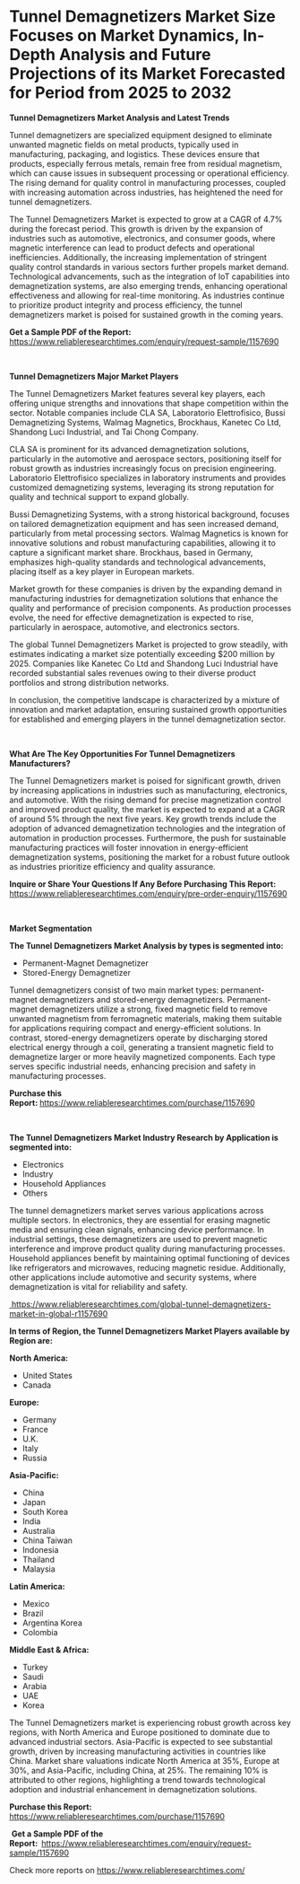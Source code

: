 <p><h1>Tunnel Demagnetizers Market Size Focuses on Market Dynamics, In-Depth Analysis and Future Projections of its Market Forecasted for Period from 2025 to 2032</h1></p><p><strong>Tunnel Demagnetizers Market Analysis and Latest Trends</strong></p>
<p><p>Tunnel demagnetizers are specialized equipment designed to eliminate unwanted magnetic fields on metal products, typically used in manufacturing, packaging, and logistics. These devices ensure that products, especially ferrous metals, remain free from residual magnetism, which can cause issues in subsequent processing or operational efficiency. The rising demand for quality control in manufacturing processes, coupled with increasing automation across industries, has heightened the need for tunnel demagnetizers.</p><p>The Tunnel Demagnetizers Market is expected to grow at a CAGR of 4.7% during the forecast period. This growth is driven by the expansion of industries such as automotive, electronics, and consumer goods, where magnetic interference can lead to product defects and operational inefficiencies. Additionally, the increasing implementation of stringent quality control standards in various sectors further propels market demand. Technological advancements, such as the integration of IoT capabilities into demagnetization systems, are also emerging trends, enhancing operational effectiveness and allowing for real-time monitoring. As industries continue to prioritize product integrity and process efficiency, the tunnel demagnetizers market is poised for sustained growth in the coming years.</p></p>
<p><strong>Get a Sample PDF of the Report:&nbsp;</strong> <a href="https://www.reliableresearchtimes.com/enquiry/request-sample/1157690?utm_campaign=3207&utm_medium=2&utm_source=Github&utm_content=ia&utm_term=11042025&utm_id=tunnel-demagnetizers">https://www.reliableresearchtimes.com/enquiry/request-sample/1157690</a></p>
<p>&nbsp;</p>
<p><strong>Tunnel Demagnetizers Major Market Players</strong></p>
<p><p>The Tunnel Demagnetizers Market features several key players, each offering unique strengths and innovations that shape competition within the sector. Notable companies include CLA SA, Laboratorio Elettrofisico, Bussi Demagnetizing Systems, Walmag Magnetics, Brockhaus, Kanetec Co Ltd, Shandong Luci Industrial, and Tai Chong Company.</p><p>CLA SA is prominent for its advanced demagnetization solutions, particularly in the automotive and aerospace sectors, positioning itself for robust growth as industries increasingly focus on precision engineering. Laboratorio Elettrofisico specializes in laboratory instruments and provides customized demagnetizing systems, leveraging its strong reputation for quality and technical support to expand globally.</p><p>Bussi Demagnetizing Systems, with a strong historical background, focuses on tailored demagnetization equipment and has seen increased demand, particularly from metal processing sectors. Walmag Magnetics is known for innovative solutions and robust manufacturing capabilities, allowing it to capture a significant market share. Brockhaus, based in Germany, emphasizes high-quality standards and technological advancements, placing itself as a key player in European markets.</p><p>Market growth for these companies is driven by the expanding demand in manufacturing industries for demagnetization solutions that enhance the quality and performance of precision components. As production processes evolve, the need for effective demagnetization is expected to rise, particularly in aerospace, automotive, and electronics sectors.</p><p>The global Tunnel Demagnetizers Market is projected to grow steadily, with estimates indicating a market size potentially exceeding $200 million by 2025. Companies like Kanetec Co Ltd and Shandong Luci Industrial have recorded substantial sales revenues owing to their diverse product portfolios and strong distribution networks.</p><p>In conclusion, the competitive landscape is characterized by a mixture of innovation and market adaptation, ensuring sustained growth opportunities for established and emerging players in the tunnel demagnetization sector.</p></p>
<p>&nbsp;</p>
<p><strong>What Are The Key Opportunities For Tunnel Demagnetizers Manufacturers?</strong></p>
<p><p>The Tunnel Demagnetizers market is poised for significant growth, driven by increasing applications in industries such as manufacturing, electronics, and automotive. With the rising demand for precise magnetization control and improved product quality, the market is expected to expand at a CAGR of around 5% through the next five years. Key growth trends include the adoption of advanced demagnetization technologies and the integration of automation in production processes. Furthermore, the push for sustainable manufacturing practices will foster innovation in energy-efficient demagnetization systems, positioning the market for a robust future outlook as industries prioritize efficiency and quality assurance.</p></p>
<p><strong>Inquire or Share Your Questions If Any Before Purchasing This Report:</strong> <a href="https://www.reliableresearchtimes.com/enquiry/pre-order-enquiry/1157690?utm_campaign=3207&utm_medium=2&utm_source=Github&utm_content=ia&utm_term=11042025&utm_id=tunnel-demagnetizers">https://www.reliableresearchtimes.com/enquiry/pre-order-enquiry/1157690</a></p>
<p>&nbsp;</p>
<p><strong>Market Segmentation</strong></p>
<p><strong>The Tunnel Demagnetizers Market Analysis by types is segmented into:</strong></p>
<p><ul><li>Permanent-Magnet Demagnetizer</li><li>Stored-Energy Demagnetizer</li></ul></p>
<p><p>Tunnel demagnetizers consist of two main market types: permanent-magnet demagnetizers and stored-energy demagnetizers. Permanent-magnet demagnetizers utilize a strong, fixed magnetic field to remove unwanted magnetism from ferromagnetic materials, making them suitable for applications requiring compact and energy-efficient solutions. In contrast, stored-energy demagnetizers operate by discharging stored electrical energy through a coil, generating a transient magnetic field to demagnetize larger or more heavily magnetized components. Each type serves specific industrial needs, enhancing precision and safety in manufacturing processes.</p></p>
<p><strong>Purchase this Report:&nbsp;</strong><a href="https://www.reliableresearchtimes.com/purchase/1157690?utm_campaign=3207&utm_medium=2&utm_source=Github&utm_content=ia&utm_term=11042025&utm_id=tunnel-demagnetizers">https://www.reliableresearchtimes.com/purchase/1157690</a></p>
<p>&nbsp;</p>
<p><strong>The Tunnel Demagnetizers Market Industry Research by Application is segmented into:</strong></p>
<p><ul><li>Electronics</li><li>Industry</li><li>Household Appliances</li><li>Others</li></ul></p>
<p><p>The tunnel demagnetizers market serves various applications across multiple sectors. In electronics, they are essential for erasing magnetic media and ensuring clean signals, enhancing device performance. In industrial settings, these demagnetizers are used to prevent magnetic interference and improve product quality during manufacturing processes. Household appliances benefit by maintaining optimal functioning of devices like refrigerators and microwaves, reducing magnetic residue. Additionally, other applications include automotive and security systems, where demagnetization is vital for reliability and safety.</p></p>
<p><a href="https://www.reliableresearchtimes.com/global-tunnel-demagnetizers-market-in-global-r1157690?utm_campaign=3207&utm_medium=2&utm_source=Github&utm_content=ia&utm_term=11042025&utm_id=tunnel-demagnetizers">&nbsp;https://www.reliableresearchtimes.com/global-tunnel-demagnetizers-market-in-global-r1157690</a></p>
<p><strong>In terms of Region, the Tunnel Demagnetizers Market Players available by Region are:</strong></p>
<p>
    <p> <strong> North America: </strong>
        <ul>
            <li>United States</li>
            <li>Canada</li>
        </ul>
        </p> 
    <p> <strong> Europe: </strong>
        <ul>
            <li>Germany</li>
            <li>France</li>
            <li>U.K.</li>
            <li>Italy</li>
            <li>Russia</li>
        </ul>
        </p> 
    <p> <strong> Asia-Pacific: </strong>
        <ul>
            <li>China</li>
            <li>Japan</li>
            <li>South Korea</li>
            <li>India</li>
            <li>Australia</li>
            <li>China Taiwan</li>
            <li>Indonesia</li>
            <li>Thailand</li>
            <li>Malaysia</li>
        </ul>
        </p> 
    <p> <strong> Latin America: </strong>
        <ul>
            <li>Mexico</li>
            <li>Brazil</li>
            <li>Argentina Korea</li>
            <li>Colombia</li>
        </ul>
        </p> 
    <p> <strong> Middle East & Africa: </strong>
        <ul>
            <li>Turkey</li>
            <li>Saudi</li>
            <li>Arabia</li>
            <li>UAE</li>
            <li>Korea</li>
        </ul>
    </p>
    </p>
<p><p>The Tunnel Demagnetizers market is experiencing robust growth across key regions, with North America and Europe positioned to dominate due to advanced industrial sectors. Asia-Pacific is expected to see substantial growth, driven by increasing manufacturing activities in countries like China. Market share valuations indicate North America at 35%, Europe at 30%, and Asia-Pacific, including China, at 25%. The remaining 10% is attributed to other regions, highlighting a trend towards technological adoption and industrial enhancement in demagnetization solutions.</p></p>
<p><strong>Purchase this Report: </strong><a href="https://www.reliableresearchtimes.com/purchase/1157690?utm_campaign=3207&utm_medium=2&utm_source=Github&utm_content=ia&utm_term=11042025&utm_id=tunnel-demagnetizers">https://www.reliableresearchtimes.com/purchase/1157690</a></p>
<p>&nbsp;<strong>Get a Sample PDF of the Report:&nbsp;&nbsp;</strong><a href="https://www.reliableresearchtimes.com/enquiry/request-sample/1157690?utm_campaign=3207&utm_medium=2&utm_source=Github&utm_content=ia&utm_term=11042025&utm_id=tunnel-demagnetizers">https://www.reliableresearchtimes.com/enquiry/request-sample/1157690</a></p>
<p><strong></strong></p>
<p>Check more reports on <a href="https://www.reliableresearchtimes.com/?utm_campaign=3207&utm_medium=2&utm_source=Github&utm_content=ia&utm_term=11042025&utm_id=tunnel-demagnetizers">https://www.reliableresearchtimes.com/</a></p>